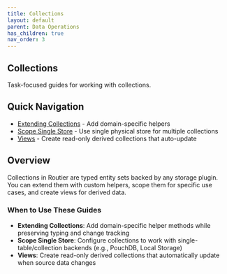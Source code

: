 ```yaml
---
title: Collections
layout: default
parent: Data Operations
has_children: true
nav_order: 3
---
```


## Collections

Task-focused guides for working with collections.

## Quick Navigation

- [Extending Collections](extending-collections.md) - Add domain-specific helpers
- [Scope Single Store](scope-single-store.md) - Use single physical store for multiple collections
- [Views](views.md) - Create read-only derived collections that auto-update

## Overview

Collections in Routier are typed entity sets backed by any storage plugin. You can extend them with custom helpers, scope them for specific use cases, and create views for derived data.

### When to Use These Guides

- **Extending Collections**: Add domain-specific helper methods while preserving typing and change tracking
- **Scope Single Store**: Configure collections to work with single-table/collection backends (e.g., PouchDB, Local Storage)
- **Views**: Create read-only derived collections that automatically update when source data changes
